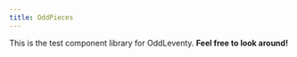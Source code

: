 ```yaml
---
title: OddPieces
---
```

This is the test component library for OddLeventy.
**Feel free to look around!**
